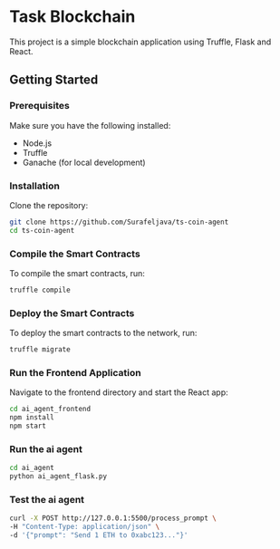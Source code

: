 # Task Blockchain

This project is a simple blockchain application using Truffle, Flask and React.

## Getting Started

### Prerequisites

Make sure you have the following installed:

- Node.js
- Truffle
- Ganache (for local development)

### Installation

Clone the repository:
```sh
git clone https://github.com/Surafeljava/ts-coin-agent
cd ts-coin-agent
```

### Compile the Smart Contracts

To compile the smart contracts, run:
```sh
truffle compile
```

### Deploy the Smart Contracts

To deploy the smart contracts to the network, run:
```sh
truffle migrate
```

### Run the Frontend Application

Navigate to the frontend directory and start the React app:
```sh
cd ai_agent_frontend
npm install
npm start
```

### Run the ai agent

```sh
cd ai_agent
python ai_agent_flask.py
```

### Test the ai agent

```sh
curl -X POST http://127.0.0.1:5500/process_prompt \
-H "Content-Type: application/json" \
-d '{"prompt": "Send 1 ETH to 0xabc123..."}'
```